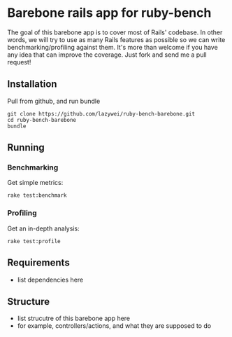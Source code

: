 Barebone rails app for ruby-bench
======

The goal of this barebone app is to cover most of Rails' codebase. In other words, we will try to use as many Rails features as possible so we can write benchmarking/profiling against them. It's more than welcome if you have any idea that can improve the coverage. Just fork and send me a pull request!

## Installation

Pull from github, and run bundle

```
git clone https://github.com/lazywei/ruby-bench-barebone.git
cd ruby-bench-barebone
bundle
```

## Running

### Benchmarking

Get simple metrics:
```
rake test:benchmark
```

### Profiling

Get an in-depth analysis:
```
rake test:profile
```

## Requirements

- list dependencies here

## Structure

- list strucutre of this barebone app here
- for example, controllers/actions, and what they are supposed to do
